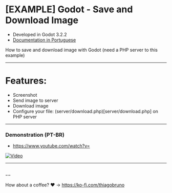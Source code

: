 # [EXAMPLE] Godot - Save and Download Image

- Developed in Godot 3.2.2
- [Documentation in Portuguese](README_PT-BR.md)

How to save and download image with Godot (need a PHP server to this example)

----------

# Features:
- Screenshot
- Send image to server
- Download image
- Configure your file: (server/download.php)[server/download.php] on PHP server

----------

### Demonstration (PT-BR)
- https://www.youtube.com/watch?v=

[![Video](https://img.youtube.com/vi//0.jpg)](https://www.youtube.com/watch?v=)

----------

### ...
How about a coffee? :heart: -> https://ko-fi.com/thiagobruno

